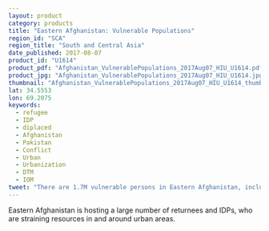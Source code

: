 ```yaml
---
layout: product
category: products
title: "Eastern Afghanistan: Vulnerable Populations"
region_id: "SCA"
region_title: "South and Central Asia"
date_published: 2017-08-07
product_id: "U1614"
product_pdf: "Afghanistan_VulnerablePopulations_2017Aug07_HIU_U1614.pdf"
product_jpg: "Afghanistan_VulnerablePopulations_2017Aug07_HIU_U1614.jpg"
thumbnail: "Afghanistan_VulnerablePopulations_2017Aug07_HIU_U1614_thumb.jpg"
lat: 34.5553
lon: 69.2075
keywords:
  - refugee
  - IDP
  - diplaced
  - Afghanistan
  - Pakistan
  - Conflict
  - Urban
  - Urbanization
  - DTM
  - IOM
tweet: "There are 1.7M vulnerable persons in Eastern Afghanistan, including returnees and IDPs"
---
```

Eastern Afghanistan is hosting a large number of returnees and IDPs, who are straining resources in and around urban areas. 
